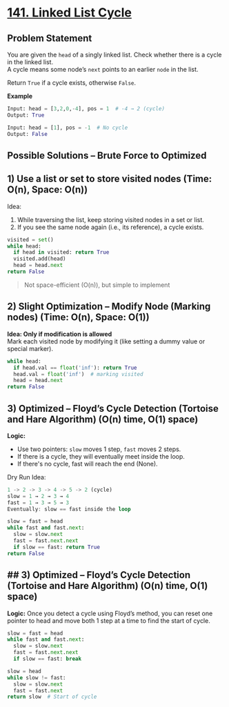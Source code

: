 # [141. Linked List Cycle](https://leetcode.com/problems/linked-list-cycle/description/)

## Problem Statement
You are given the `head` of a singly linked list. Check whether there is a cycle in the linked list.  
A cycle means some node’s `next` points to an earlier `node` in the list.  

Return `True` if a cycle exists, otherwise `False`.

**Example**
```python
Input: head = [3,2,0,-4], pos = 1  # -4 → 2 (cycle)
Output: True
```
```python
Input: head = [1], pos = -1  # No cycle
Output: False
```
## Possible Solutions – Brute Force to Optimized
## 1) Use a list or set to store visited nodes (Time: O(n), Space: O(n))  
Idea:
1. While traversing the list, keep storing visited nodes in a set or list.  
2. If you see the same node again (i.e., its reference), a cycle exists.  

```python
visited = set()
while head:
  if head in visited: return True
  visited.add(head)
  head = head.next
return False
```
> Not space-efficient (O(n)), but simple to implement


## 2) Slight Optimization – Modify Node (Marking nodes) (Time: O(n), Space: O(1))  
**Idea: Only if modification is allowed**  
Mark each visited node by modifying it (like setting a dummy value or special marker).  
```python
while head:
  if head.val == float('inf'): return True
  head.val = float('inf')  # marking visited
  head = head.next
return False
```

## 3) Optimized – Floyd’s Cycle Detection (Tortoise and Hare Algorithm) (O(n) time, O(1) space)  
**Logic:**  
- Use two pointers:
  `slow` moves 1 step, `fast` moves 2 steps.
- If there is a cycle, they will eventually meet inside the loop.
- If there's no cycle, fast will reach the end (None).

Dry Run Idea:
```rust
1 -> 2 -> 3 -> 4 -> 5 -> 2 (cycle)
slow = 1 → 2 → 3 → 4  
fast = 1 → 3 → 5 → 3  
Eventually: slow == fast inside the loop
```
```python
slow = fast = head
while fast and fast.next:
  slow = slow.next
  fast = fast.next.next
  if slow == fast: return True
return False
```

## ## 3) Optimized – Floyd’s Cycle Detection (Tortoise and Hare Algorithm) (O(n) time, O(1) space)  
**Logic:** Once you detect a cycle using Floyd’s method, you can reset one pointer to head and move both 1 step at a time to find the start of cycle.

```python
slow = fast = head
while fast and fast.next:
  slow = slow.next
  fast = fast.next.next
  if slow == fast: break

slow = head
while slow != fast:
  slow = slow.next
  fast = fast.next
return slow  # Start of cycle
```